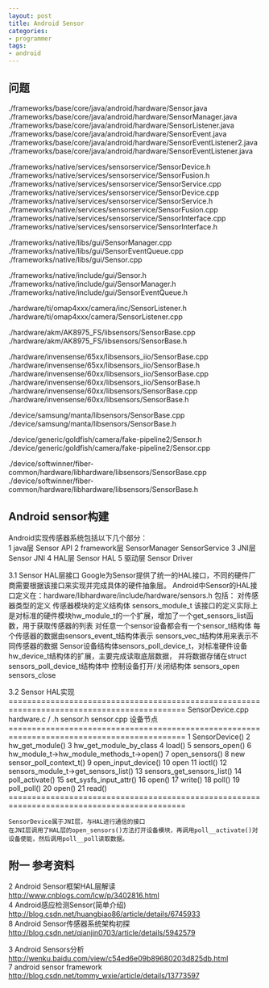 ```yaml
---
layout: post
title: Android Sensor
categories:
- programmer
tags:
- android
---
```



## 问题


./frameworks/base/core/java/android/hardware/Sensor.java
./frameworks/base/core/java/android/hardware/SensorManager.java
./frameworks/base/core/java/android/hardware/SensorListener.java
./frameworks/base/core/java/android/hardware/SensorEvent.java
./frameworks/base/core/java/android/hardware/SensorEventListener2.java
./frameworks/base/core/java/android/hardware/SensorEventListener.java

./frameworks/native/services/sensorservice/SensorDevice.h
./frameworks/native/services/sensorservice/SensorFusion.h
./frameworks/native/services/sensorservice/SensorService.cpp
./frameworks/native/services/sensorservice/SensorDevice.cpp
./frameworks/native/services/sensorservice/SensorService.h
./frameworks/native/services/sensorservice/SensorFusion.cpp
./frameworks/native/services/sensorservice/SensorInterface.cpp
./frameworks/native/services/sensorservice/SensorInterface.h

./frameworks/native/libs/gui/SensorManager.cpp
./frameworks/native/libs/gui/SensorEventQueue.cpp
./frameworks/native/libs/gui/Sensor.cpp

./frameworks/native/include/gui/Sensor.h
./frameworks/native/include/gui/SensorManager.h
./frameworks/native/include/gui/SensorEventQueue.h

./hardware/ti/omap4xxx/camera/inc/SensorListener.h
./hardware/ti/omap4xxx/camera/SensorListener.cpp

./hardware/akm/AK8975_FS/libsensors/SensorBase.cpp
./hardware/akm/AK8975_FS/libsensors/SensorBase.h

./hardware/invensense/65xx/libsensors_iio/SensorBase.cpp
./hardware/invensense/65xx/libsensors_iio/SensorBase.h
./hardware/invensense/60xx/libsensors_iio/SensorBase.cpp
./hardware/invensense/60xx/libsensors_iio/SensorBase.h
./hardware/invensense/60xx/libsensors/SensorBase.cpp
./hardware/invensense/60xx/libsensors/SensorBase.h

./device/samsung/manta/libsensors/SensorBase.cpp
./device/samsung/manta/libsensors/SensorBase.h

./device/generic/goldfish/camera/fake-pipeline2/Sensor.h
./device/generic/goldfish/camera/fake-pipeline2/Sensor.cpp

./device/softwinner/fiber-common/hardware/libhardware/libsensors/SensorBase.cpp
./device/softwinner/fiber-common/hardware/libhardware/libsensors/SensorBase.h


## Android sensor构建
Android实现传感器系统包括以下几个部分：		
1	java层			Sensor API
2	framework层		SensorManager SensorService
3	JNI层			Sensor JNI
4	HAL层			Sensor HAL
5	驱动层			Sensor Driver


3.1	Sensor HAL层接口
	Google为Sensor提供了统一的HAL接口，不同的硬件厂商需要根据该接口来实现并完成具体的硬件抽象层。
	Android中Sensor的HAL接口定义在：hardware/libhardware/include/hardware/sensors.h
	包括：
		对传感器类型的定义
		传感器模块的定义结构体 sensors_module_t
			该接口的定义实际上是对标准的硬件模块hw_module_t的一个扩展，增加了一个get_sensors_list函数，用于获取传感器的列表
		对任意一个sensor设备都会有一个sensor_t结构体
		每个传感器的数据由sensors_event_t结构体表示
		sensors_vec_t结构体用来表示不同传感器的数据
		Sensor设备结构体sensors_poll_device_t，对标准硬件设备hw_device_t结构体的扩展，主要完成读取底层数据，
			并将数据存储在struct sensors_poll_device_t结构体中
		控制设备打开/关闭结构体 sensors_open sensors_close


3.2	Sensor HAL实现
	============================================================================================
	SensorDevice.cpp			hardware.c / .h			sensor.h		sensor.cpp		设备节点
	============================================================================================
	1 SensorDevice()
	2 hw_get_module()
								3 hw_get_module_by_class
								4 load()
								5 sensors_open()
														6 hw_module_t->hw_module_methods_t->open()
																		7 open_sensors()
																		8 new sensor_poll_context_t()
																		9 open_input_device()
																		10 open
																		11 ioctl()
	12 sensors_module_t->get_sensors_list()
														13 sensors_get_sensors_list()
								14 poll_activate()
																		15 set_sysfs_input_attr()
																		16 open()
																		17 write()
								18 poll()
														19 poll_poll()
																		20 open()
																		21 read()
	============================================================================================

	SensorDevice属于JNI层，与HAL进行通信的接口
	在JNI层调用了HAL层的open_sensors()方法打开设备模块，再调用poll__activate()对设备使能，然后调用poll__poll读取数据。



## 附一 参考资料			
2	Android Sensor框架HAL层解读		
	http://www.cnblogs.com/lcw/p/3402816.html		
4	Android感应检测Sensor(简单介绍)		
	http://blog.csdn.net/huangbiao86/article/details/6745933	
8	Android Sensor传感器系统架构初探			
	http://blog.csdn.net/qianjin0703/article/details/5942579		


3	A​n​d​r​o​i​d​ ​S​e​n​s​o​r​s​分​析		
	http://wenku.baidu.com/view/c54ed6e09b89680203d825db.html		
7	android sensor framework			
	http://blog.csdn.net/tommy_wxie/article/details/13773597		

		

